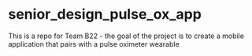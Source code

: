 # senior_design_pulse_ox_app
This is a repo for Team B22 - the goal of the project is to create a mobile application that pairs with a pulse oximeter wearable
